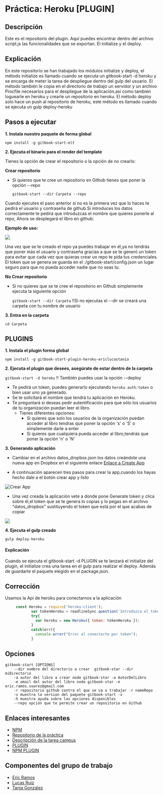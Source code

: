 # Práctica: Heroku [PLUGIN]


## Descripción

Este es el repositorio del plugin. Aquí puedes encontrar dentro del archivo script.js las funcionalidades que se exportan. El
initialize y el deploy.

## Explicación

En este repositorio se han trabajado los módulos initialize y deploy, el método initialize es llamado cuando se ejecuta un gitbook-start -d heroku
y se encarga de meter la tarea de despliegue dentro del gulp del usuario. El método también le copia en el directorio de trabajo un
servidor y un archivo Procfile necesarios para el despliegue de la aplicación,así como también loguearle en heroku y crearle un repositorio en heroku. El método
deploy solo hace un push al repositorio de heroku, este método es llamado cuando se ejecuta un gulp deploy-heroku

## Pasos a ejecutar 

**1. Instala nuestro paquete de forma global**

```npm install -g gitbook-start-elt```


**2. Ejecuta el binario para el render del template**
	
Tienes la opción de crear el repositorio o la opción de no crearlo:
	
	
**Crear repositorio**
* Si quieres que te cree un repositorio en Github tienes que poner la opción --repo 
	
   ```gitbook-start --dir Carpeta --repo```

Cuando ejecutes el paso anterior si no es la primera vez que lo haces te pedirá el usuario y 
		contraseña de github.Si introduces los datos correctamente te pedirá que introduzcas el nombre que quieres ponerle al repo,
		Ahora se desplegará el libro en github:
				
**Ejemplo de uso:**
				
				
![](https://4.bp.blogspot.com/-tZyZ4yGuI9A/WCxV2cB2ktI/AAAAAAAAAAg/I2tzZnB7FL4Nld6OQRs2NYG-SRwa9kIuwCLcB/s1600/repo.PNG)
				
Una vez que se te creado el repo ya puedes trabajar en él,ya no tendrás que poner más el 
			usuario y contraseña gracias a que se te generó un token para evitar que cada vez que quieras 
				crear un repo te pida tus credenciales.
				El token que se genera se guarda en el ./gitbook-start/config.json un lugar seguro para que no pueda acceder nadie
				que no seas tu.		

**No Crear repositorio**
* Si no quieres que se te cree el repositorio en Github simplemente ejecuta la siguiente opción
		
     ```gitbook-start --dir Carpeta``` !!Si no ejecutas el --dir se creará una carpeta con tu nombre de usuario

**3. Entra en la carpeta**

 ```cd Carpeta```




## PLUGINS

**1. Instala el plugin forma global**

```npm install -g gitbook-start-plugin-heroku-ericlucastania```

**2. Ejecuta el plugin que desees, asegúrate de estar dentro de la carpeta**


```gitbook-start -d heroku``` !! También puedes usar la opción --deploy

* Te pedirá un token, puedes generarlo ejecutando ```heroku auth:token``` o bien usar uno ya generado.
* Se te solicitará el nombre que tendrá tu aplicación en Heroku.
* Te preguntará si deseas pedir autentificación para que sólo los usuarios de tu organización puedan leer el libro.
    * Tienes diferentes opciones:
        * Si quieres que solo los usuarios de la organización puedan acceder al libro 
          tendras que poner la opción 's' o 'S' o simplemente darle a enter
        * Si quieres que cualquiera pueda acceder al libro,tendrás que poner la opción 
          'n' o 'N'
        

**3. Generando aplicación**



* Cambiar en el archivo datos_dropbox.json los datos creándote una nueva app en Dropbox
en el siguiente enlace [Enlace a Create App](https://www.dropbox.com/developers/apps)
 

* A continuación aparecen tres pasos para crear la app,cuando los hayas hecho dale a el botón crear app y listo
 


![Crear App](https://4.bp.blogspot.com/-UlTBnQwXI3I/WDwCwWyU-iI/AAAAAAAAAps/JBVDykAvYCocOYNkUrWsHjhHrX3zUyYwQCLcB/s1600/Captura%2Bde%2Bpantalla%2Bde%2B2016-11-28%2B10%253A03%253A25.PNG)

* Una vez creada la aplicación vete a donde pone Generate token y clica sobre él,el token que se 
 te genera lo copias y lo pegas en el archivo "datos_dropbox" sustituyendo el token que está por el que acabas 
 de copiar



![](https://4.bp.blogspot.com/-Jmedi4mBqeg/WDwCwayVYaI/AAAAAAAAApw/IcE3fuJDUgkdPDMi2P_D2nef5EuKc00_ACLcB/s1600/Captura%2Bde%2Bpantalla%2Bde%2B2016-11-28%2B10%253A07%253A09.PNG)



**4. Ejecuta el gulp creado**

```gulp deploy-heroku```




#### Explicación

Cuando se ejecuta el gitbook-start -d PLUGIN se te lanzará el initialize del plugin,
el initialize crea una tarea en el gulp para realizar el deploy. Además de guardarte el paquete
elegido en el package.json.

## Corrección 

Usamos la Api de heroku para conectarnos a la aplicación

```javascript
     const Heroku = require('heroku-client');
            var tokenHeroku = readlineSync.question('Introduzca el token para conectarte: ');
            try{
              var heroku = new Heroku({ token: tokenHeroku });
            }
            catch(err){
              console.error("Error al conectarte por token");
            }
```

## Opciones

    gitbook-start [OPTIONS]
        --dir nombre del directorio a crear  gitbook-star --dir miDirectorio
        -a autor del libro a crear node gitbook-star -a AutorDelLibro
        -e email del autor del libro node gitbook-star -e eric.ramos.suarez@gmail.com
        -r repositorio github contra el que se va a trabajar -r nameRepo
        -v muestra la version del paquete gitbook-start -v
        -h muestra ayuda sobre las opciones disponibles
        --repo opción que te permite crear un repositorio en Github
        
        
## Enlaces interesantes 
 
* [NPM](https://www.npmjs.com/package/gitbook-start-elt)
* [Repositorio de la práctica](https://github.com/ULL-ESIT-SYTW-1617/practica-plugins-heroku-ericlucastania)
* [Descripción de la tarea campus](https://casianorodriguezleon.gitbooks.io/ull-esit-1617/content/practicas/practicaplugin2.html)
* [PLUGIN](https://github.com/ULL-ESIT-SYTW-1617/gitbook-start-heroku-ericlucastania.git)
* [NPM PLUGIN](https://www.npmjs.com/package/gitbook-start-plugin-heroku-ericlucastania)

## Componentes del grupo de trabajo

* [Eric Ramos](https://github.com/alu0100786330)
* [Lucas Ruiz](https://github.com/alu0100785265)
* [Tania González](https://github.com/tania77)
